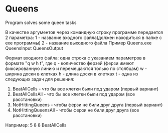 # Queens
Program solves some queen tasks

В качестве аргументов через командную строку программе передается 2 параметра:
1 - название входного файла(должен находиться в папке с exe программы)
2 - название выходного файла
Пример
Queens.exe QueensInput QueensOutput

Формат входного файла:
одна строка с указанием параметров в формате "q w h t", где
q - количество ферзей (ферзи имеют фиксированную линию и перемещаются только по столбцам)
w - ширина доски в клетках
h - длина доски в клетках
t - одна из следующих задач для решения:
1) BeatAllCells - что бы все клетки были под ударом (первый вариант)
2) BeatAllCellsAll - что бы все клетки были под ударом (все расстановки)
3) NotHittingQueens - чтобы ферзи не били друг друга (первый вариант)
4) NotHittingQueensAll - чтобы ферзи не били друг друга (все расстановки)

Например:
5 8 8 BeatAllCells
